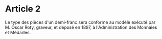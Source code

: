 # Article 2

Le type des pièces d'un demi-franc sera conforme au modèle exécuté par M. Oscar Roty, graveur, et déposé en 1897, à l'Administration des Monnaies et Médailles.
